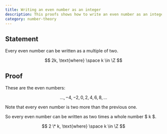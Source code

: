 ```yaml
---
title: Writing an even number as an integer
description: This proofs shows how to write an even number as an integer.
category: number-theory
---
```


## Statement

Every even number can be written as a multiple of two.

$$ 2k, \text{where} \space k \in \Z $$

## Proof

These are the even numbers:

$$ ..., -4, -2, 0, 2, 4, 6, 8, ... $$

Note that every even number is two more than the previous one.

So every even number can be written as two times a whole number $ k $.

$$ 2 \* k, \text{where} \space k \in \Z $$
